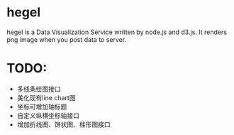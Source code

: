 # hegel
hegel is a Data Visualization Service written by node.js and d3.js. It renders png image when you post data to server.


# TODO:

+ 多线条绘图接口
+ 美化现有line chart图
+ 坐标可增加轴标题
+ 自定义纵横坐标轴接口
+ 增加折线图、饼状图、柱形图接口

